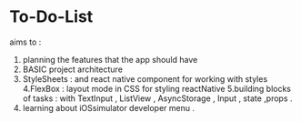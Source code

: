 # To-Do-List
aims to :

1. planning the features that the app should have 
2. BASIC  project architecture 
3. StyleSheets : and react native component for working with styles
4.FlexBox : layout mode in CSS for styling reactNative
5.building blocks of tasks : with TextInput , ListView , AsyncStorage , Input , state ,props .
6. learning about iOSsimulator developer menu . 


